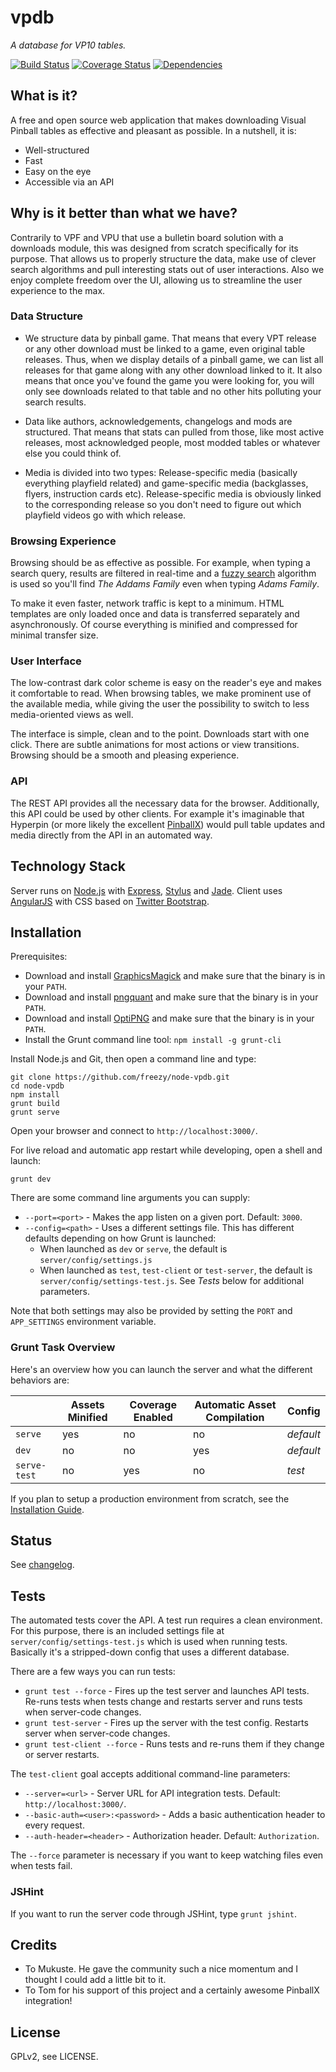 # vpdb
*A database for VP10 tables.*

[![Build Status](https://travis-ci.org/freezy/node-vpdb.svg?branch=master)](https://travis-ci.org/freezy/node-vpdb)
[![Coverage Status](https://coveralls.io/repos/freezy/node-vpdb/badge.png)](https://coveralls.io/r/freezy/node-vpdb)
[![Dependencies](https://david-dm.org/freezy/node-vpdb.svg)](https://david-dm.org/freezy/node-vpdb)


## What is it?
A free and open source web application that makes downloading Visual Pinball tables as effective and pleasant as 
possible. In a nutshell, it is:

* Well-structured
* Fast
* Easy on the eye
* Accessible via an API

## Why is it better than what we have?

Contrarily to VPF and VPU that use a bulletin board solution with a downloads module, this was designed from scratch
specifically for its purpose. That allows us to properly structure the data, make use of clever search algorithms
and pull interesting stats out of user interactions. Also we enjoy complete freedom over the UI, allowing us to 
streamline the user experience to the max.

### Data Structure

* We structure data by pinball game. That means that every VPT release or any other download must be linked to a game,
even original table releases. Thus, when we display details of a pinball game, we can list all releases for that game
along with any other download linked to it.
It also means that once you've found the game you were looking for, you will only see downloads related to that table
and no other hits polluting your search results.

* Data like authors, acknowledgements, changelogs and mods are structured. That means that stats can pulled from those,
like most active releases, most acknowledged people, most modded tables or whatever else you could think of.

* Media is divided into two types: Release-specific media (basically everything playfield related) and game-specific
media (backglasses, flyers, instruction cards etc). Release-specific media is obviously linked to the corresponding
release so you don't need to figure out which playfield videos go with which release.

### Browsing Experience

Browsing should be as effective as possible. For example, when typing a search query, results are filtered in real-time
and a [fuzzy search](http://en.wikipedia.org/wiki/Approximate_string_matching) algorithm is used so you'll find
*The Addams Family* even when typing *Adams Family*.

To make it even faster, network traffic is kept to a minimum. HTML templates are only loaded once and data is 
transferred separately and asynchronously. Of course everything is minified and compressed for minimal transfer size.

### User Interface

The low-contrast dark color scheme is easy on the reader's eye and makes it comfortable to read. When browsing tables, 
we make prominent use of the available media, while giving the user the possibility to switch to less media-oriented 
views as well.

The interface is simple, clean and to the point. Downloads start with one click. There are subtle animations for most
actions or view transitions. Browsing should be a smooth and pleasing experience.

### API

The REST API provides all the necessary data for the browser. Additionally, this API could be used by other clients. For
example it's imaginable that Hyperpin (or more likely the excellent [PinballX](http://www.pinballx.net/)) would pull
table updates and media directly from the API in an automated way.

## Technology Stack

Server runs on [Node.js](http://nodejs.org/) with [Express](http://expressjs.com/), [Stylus](http://learnboost.github.io/stylus/)
and [Jade](http://jade-lang.com/). Client uses [AngularJS](https://angularjs.org/) with CSS based on 
[Twitter Bootstrap](http://getbootstrap.com/).

## Installation

Prerequisites:

* Download and install [GraphicsMagick](http://www.graphicsmagick.org/) and make sure that the binary is in
  your ``PATH``.
* Download and install [pngquant](http://pngquant.org/) and make sure that the binary is in
  your ``PATH``.
* Download and install [OptiPNG](http://optipng.sourceforge.net/) and make sure that the binary is in
  your ``PATH``.
* Install the Grunt command line tool: ``npm install -g grunt-cli``

Install Node.js and Git, then open a command line and type:

	git clone https://github.com/freezy/node-vpdb.git
	cd node-vpdb
	npm install
	grunt build
	grunt serve

Open your browser and connect to ``http://localhost:3000/``.

For live reload and automatic app restart while developing, open a shell and launch:

	grunt dev
	
There are some command line arguments you can supply:

 * `--port=<port>` - Makes the app listen on a given port. Default: `3000`.
 * `--config=<path>` - Uses a different settings file. This has different defaults depending on how Grunt is launched:
   * When launched as `dev` or `serve`, the default is `server/config/settings.js`
   * When launched as `test`, `test-client` or `test-server`, the default is `server/config/settings-test.js`. See 
     *Tests* below for additional parameters.

Note that both settings may also be provided by setting the `PORT` and `APP_SETTINGS` environment variable.
 
### Grunt Task Overview

Here's an overview how you can launch the server and what the different behaviors are:

|              | Assets Minified | Coverage Enabled | Automatic Asset Compilation | Config    |
|--------------|-----------------|------------------|-----------------------------|-----------|
| `serve`      | yes             | no               | no                          | *default* |
| `dev`        | no              | no               | yes                         | *default* |
| `serve-test` | no              | yes              | no                          | *test*    |

If you plan to setup a production environment from scratch, see the [Installation Guide](INSTALL.md).

## Status

See [changelog](CHANGELOG.md).

## Tests

The automated tests cover the API. A test run requires a clean environment. For this purpose, there is an included 
settings file at `server/config/settings-test.js` which is used when running tests. Basically it's a stripped-down 
config that uses a different database.
 
There are a few ways you can run tests:

 * `grunt test --force` - Fires up the test server and launches API tests. Re-runs tests when tests change and restarts server 
   and runs tests when server-code changes.
 * `grunt test-server` - Fires up the server with the test config. Restarts server when server-code changes.
 * `grunt test-client --force` - Runs tests and re-runs them if they change or server restarts.
   
The `test-client` goal accepts additional command-line parameters:

 * `--server=<url>` - Server URL for API integration tests. Default: `http://localhost:3000/`.
 * `--basic-auth=<user>:<password>` - Adds a basic authentication header to every request.
 * `--auth-header=<header>` - Authorization header. Default: `Authorization`.
 
The `--force` parameter is necessary if you want to keep watching files even when tests fail.

### JSHint

If you want to run the server code through JSHint, type `grunt jshint`.

## Credits

* To Mukuste. He gave the community such a nice momentum and I thought I could add a little bit to it.
* To Tom for his support of this project and a certainly awesome PinballX integration!

## License

GPLv2, see LICENSE.
